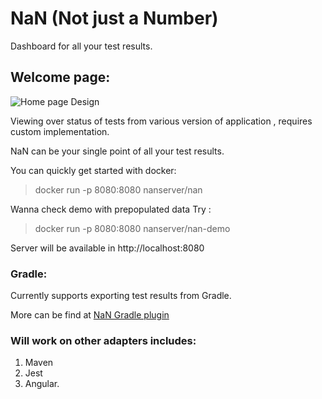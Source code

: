 # NaN (Not just a Number) 

Dashboard for all your test results.

## Welcome page:

![Home page Design](https://raw.githubusercontent.com/abishekram/NaN/master/screenshots/nan-welcome.png)

Viewing over status of tests from various version of application , requires custom implementation.

NaN can be your single point of all your test results.

You can quickly get started with docker:

> docker run -p 8080:8080 nanserver/nan

Wanna check demo with prepopulated data Try : 

> docker run -p 8080:8080 nanserver/nan-demo 


Server will be available in http://localhost:8080

### Gradle:

Currently supports exporting test results from Gradle. 
  
More can be find at  [NaN Gradle plugin](https://github.com/NotJustANumber/nan-gradle-plugin)

### Will work on other adapters includes:

  1. Maven
  2. Jest
  3. Angular.
